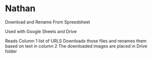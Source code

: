 # Nathan
Download and Rename From Spreedsheet

Used with Google Sheets and Drive

Reads Column 1 list of URLS
Downloads those files and renames them based on text in column 2
The downloaded images are placed in Drive folder
